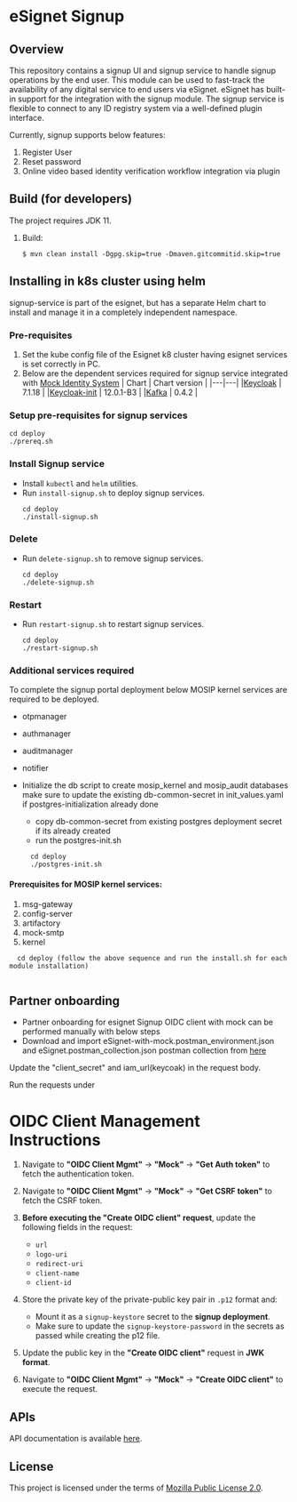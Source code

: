 # eSignet Signup

## Overview

This repository contains a signup UI and signup service to handle signup operations by the end user. This module can be
used to fast-track the availability of any digital service to end users via eSignet. eSignet has built-in support for the
integration with the signup module. The signup service is flexible to connect to any ID registry system via a well-defined plugin interface.

Currently, signup supports below features:
1. Register User
2. Reset password
3. Online video based identity verification workflow integration via plugin

## Build (for developers)
The project requires JDK 11.
1. Build:
    ```
    $ mvn clean install -Dgpg.skip=true -Dmaven.gitcommitid.skip=true
    ```

## Installing in k8s cluster using helm

signup-service is part of the esignet, but has a separate Helm chart to install and manage it in a completely independent namespace.

### Pre-requisites
1. Set the kube config file of the Esignet k8 cluster having esignet services is set correctly in PC.
1. Below are the dependent services required for signup service integrated with [Mock Identity System](https://github.com/mosip/esignet-mock-services/tree/master/mock-identity-system)
   | Chart | Chart version |
   |---|---|
   |[Keycloak](https://github.com/mosip/mosip-infra/tree/v1.2.0.1-B3/deployment/v3/external/iam) | 7.1.18 |
   |[Keycloak-init](https://github.com/mosip/mosip-infra/tree/v1.2.0.1-B3/deployment/v3/external/iam) | 12.0.1-B3 |
   |[Kafka](https://github.com/mosip/mosip-infra/tree/v1.2.0.1-B3/deployment/v3/external/kafka) | 0.4.2 |

### Setup pre-requisites for signup services
```
cd deploy
./prereq.sh
```
### Install Signup service
* Install `kubectl` and `helm` utilities.
* Run `install-signup.sh` to deploy signup services.
  ```
  cd deploy
  ./install-signup.sh
  ```
### Delete
* Run `delete-signup.sh` to remove signup services.
  ```
  cd deploy
  ./delete-signup.sh
  ```
### Restart
* Run `restart-signup.sh` to restart signup services.
  ```
  cd deploy
  ./restart-signup.sh
  ```
### Additional services required
To complete the signup portal deployment below MOSIP kernel services are required to be deployed.
* otpmanager
* authmanager
* auditmanager
* notifier

* Initialize the db script to create mosip_kernel and mosip_audit databases make sure to update the existing db-common-secret in init_values.yaml if postgres-initialization already done
  * copy db-common-secret from existing postgres deployment secret if its already created
  * run the postgres-init.sh
  ```
    cd deploy
    ./postgres-init.sh
  ```
#### Prerequisites for MOSIP kernel services:
1. msg-gateway
2. config-server
3. artifactory
4. mock-smtp
5. kernel
```
  cd deploy (follow the above sequence and run the install.sh for each module installation)
  
```  
## Partner onboarding
* Partner onboarding for esignet Signup OIDC client with mock can be performed manually with below steps
* Download and import eSignet-with-mock.postman_environment.json and eSignet.postman_collection.json postman collection from [here](../postman-collection) 

Update the "client_secret" and iam_url(keycoak) in the request body.

Run the requests under

# OIDC Client Management Instructions

1. Navigate to **"OIDC Client Mgmt"** -> **"Mock"** -> **"Get Auth token"** to fetch the authentication token.

2. Navigate to **"OIDC Client Mgmt"** -> **"Mock"** -> **"Get CSRF token"** to fetch the CSRF token.

3. **Before executing the "Create OIDC client" request**, update the following fields in the request:
   - `url`
   - `logo-uri`
   - `redirect-uri`
   - `client-name`
   - `client-id`

4. Store the private key of the private-public key pair in `.p12` format and:
   - Mount it as a `signup-keystore` secret to the **signup deployment**.
   - Make sure to update the `signup-keystore-password` in the secrets as passed while creating the p12 file.

5. Update the public key in the **"Create OIDC client"** request in **JWK format**.

6. Navigate to **"OIDC Client Mgmt"** -> **"Mock"** -> **"Create OIDC client"** to execute the request.


## APIs
API documentation is available [here](docs/esignet-signup-openapi.yaml).

## License
This project is licensed under the terms of [Mozilla Public License 2.0](LICENSE).
